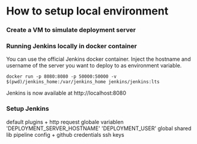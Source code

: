 # How to setup local environment

### Create a VM to simulate deployment server




### Running Jenkins locally in docker container

You can use the official Jenkins docker container.
Inject the hostname and username of the server you want to deploy to as environment variable.

```
docker run -p 8080:8080 -p 50000:50000 -v $(pwd)/jenkins_home:/var/jenkins_home jenkins/jenkins:lts
```

Jenkins is now available at http://localhost:8080


### Setup Jenkins

default plugins + http request
globale variablen
    'DEPLOYMENT_SERVER_HOSTNAME'
    'DEPLOYMENT_USER'
global shared lib
pipeline config + github credentials
ssh keys